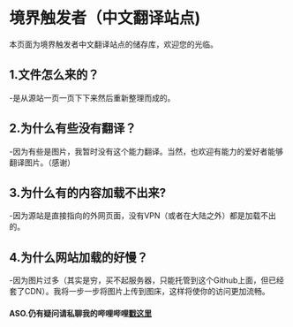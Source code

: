 # 境界触发者（中文翻译站点)

<p>本页面为境界触发者中文翻译站点的储存库，欢迎您的光临。</p>

<h2>1.文件怎么来的？</h2>
<p>-是从源站一页一页下下来然后重新整理而成的。<p>
<h2>2.为什么有些没有翻译？</h2>
<p>-因为有些是图片，我暂时没有这个能力翻译。当然，也欢迎有能力的爱好者能够翻译图片。（感谢）<p>
<h2>3.为什么有的内容加载不出来?</h2>
<p>-因为源站是直接指向的外网页面，没有VPN（或者在大陆之外）都是加载不出的。<p>
<h2>4.为什么网站加载的好慢？</h2>
<p>-因为图片过多（其实是穷，买不起服务器，只能托管到这个Github上面，但已经套了CDN）。我将一步一步将图片上传到图床，这样将使你的访问更加流畅。<p>

<h4>ASO.仍有疑问请私聊我的哔哩哔哩<a href="https://space.bilibili.com/310963431">戳这里</a></h4>
